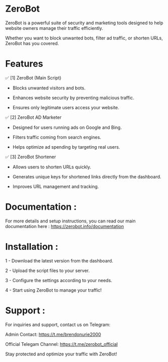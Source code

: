 # ZeroBot

ZeroBot is a powerful suite of security and marketing tools designed to help website owners manage their traffic efficiently.

Whether you want to block unwanted bots, filter ad traffic, or shorten URLs, ZeroBot has you covered.

# Features

✅ [1] ZeroBot (Main Script)
  
 - Blocks unwanted visitors and bots.

 - Enhances website security by preventing malicious traffic.

 - Ensures only legitimate users access your website.


✅ [2] ZeroBot AD Marketer

 - Designed for users running ads on Google and Bing.

 - Filters traffic coming from search engines.

 - Helps optimize ad spending by targeting real users.

✅ [3] ZeroBot Shortener

 - Allows users to shorten URLs quickly.

 - Generates unique keys for shortened links directly from the dashboard.

 - Improves URL management and tracking.

# Documentation :

For more details and setup instructions, you can read our main documentation here : https://zerobot.info/documentation

# Installation :

1 - Download the latest version from the dashboard.

2 - Upload the script files to your server.

3 - Configure the settings according to your needs.

4 - Start using ZeroBot to manage your traffic!

# Support :

For inquiries and support, contact us on Telegram:

Admin Contact: https://t.me/brendonurie2000

Official Telegam Channel: https://t.me/zerobot_official

Stay protected and optimize your traffic with ZeroBot!
